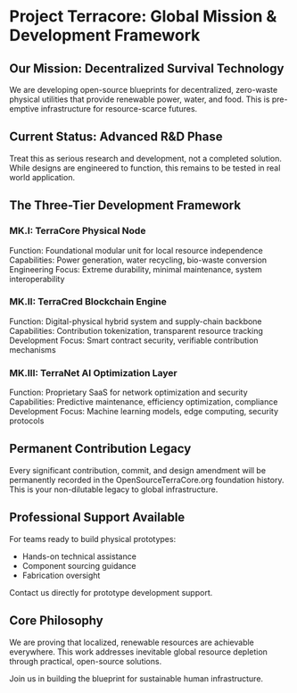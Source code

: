 # Project Terracore: Global Mission & Development Framework

## Our Mission: Decentralized Survival Technology

We are developing open-source blueprints for decentralized, zero-waste physical utilities that provide renewable power, water, and food. This is pre-emptive infrastructure for resource-scarce futures.

## Current Status: Advanced R&D Phase

Treat this as serious research and development, not a completed solution. While designs are engineered to function, this remains to be tested in real world application.

## The Three-Tier Development Framework

### MK.I: TerraCore Physical Node
Function: Foundational modular unit for local resource independence
Capabilities: Power generation, water recycling, bio-waste conversion
Engineering Focus: Extreme durability, minimal maintenance, system interoperability



### MK.II: TerraCred Blockchain Engine
Function: Digital-physical hybrid system and supply-chain backbone
Capabilities: Contribution tokenization, transparent resource tracking
Development Focus: Smart contract security, verifiable contribution mechanisms

### MK.III: TerraNet AI Optimization Layer
Function: Proprietary SaaS for network optimization and security
Capabilities: Predictive maintenance, efficiency optimization, compliance
Development Focus: Machine learning models, edge computing, security protocols

## Permanent Contribution Legacy

Every significant contribution, commit, and design amendment will be permanently recorded in the OpenSourceTerraCore.org foundation history. This is your non-dilutable legacy to global infrastructure.

## Professional Support Available

For teams ready to build physical prototypes:
- Hands-on technical assistance
- Component sourcing guidance  
- Fabrication oversight

Contact us directly for prototype development support.

## Core Philosophy

We are proving that localized, renewable resources are achievable everywhere. This work addresses inevitable global resource depletion through practical, open-source solutions.

Join us in building the blueprint for sustainable human infrastructure.
